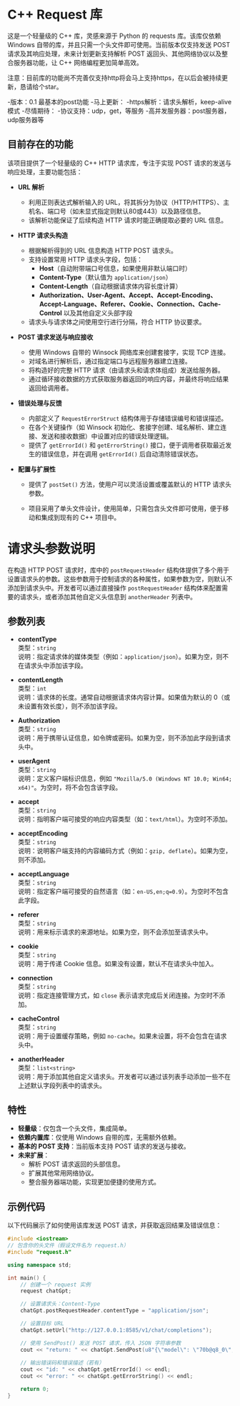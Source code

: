 # C++ Request 库

这是一个轻量级的 C++ 库，灵感来源于 Python 的 requests 库。该库仅依赖 Windows 自带的库，并且只需一个头文件即可使用。当前版本仅支持发送 POST 请求及其响应处理，未来计划更新支持解析 POST 返回头、其他网络协议以及整合服务器功能，让 C++ 网络编程更加简单高效。

注意：目前库的功能尚不完善仅支持http将会马上支持https，在以后会被持续更新，恳请给个star。

-版本：0.1    最基本的post功能
-马上更新：
-https解析：请求头解析，keep-alive模式
-尽情期待：
-协议支持：udp，get，等服务
-高并发服务器：post服务器，udp服务器等

## 目前存在的功能

该项目提供了一个轻量级的 C++ HTTP 请求库，专注于实现 POST 请求的发送与响应处理，主要功能包括：

- **URL 解析**

  - 利用正则表达式解析输入的 URL，将其拆分为协议（HTTP/HTTPS）、主机名、端口号（如未显式指定则默认80或443）以及路径信息。
  - 该解析功能保证了后续构造 HTTP 请求时能正确提取必要的 URL 信息。

- **HTTP 请求头构造**

  - 根据解析得到的 URL 信息构造 HTTP POST 请求头。
  - 支持设置常用 HTTP 请求头字段，包括：
    - **Host**（自动附带端口号信息，如果使用非默认端口时）
    - **Content-Type**（默认值为 `application/json`）
    - **Content-Length**（自动根据请求体内容长度计算）
    - **Authorization、User-Agent、Accept、Accept-Encoding、Accept-Language、Referer、Cookie、Connection、Cache-Control** 以及其他自定义头部字段
  - 请求头与请求体之间使用空行进行分隔，符合 HTTP 协议要求。

- **POST 请求发送与响应接收**

  - 使用 Windows 自带的 Winsock 网络库来创建套接字，实现 TCP 连接。
  - 对域名进行解析后，通过指定端口与远程服务器建立连接。
  - 将构造好的完整 HTTP 请求（由请求头和请求体组成）发送给服务器。
  - 通过循环接收数据的方式获取服务器返回的响应内容，并最终将响应结果返回给调用者。

- **错误处理与反馈**

  - 内部定义了 `RequestErrorStruct` 结构体用于存储错误编号和错误描述。
  - 在各个关键操作（如 Winsock 初始化、套接字创建、域名解析、建立连接、发送和接收数据）中设置对应的错误处理逻辑。
  - 提供了 `getErrorId()` 和 `getErrorString()` 接口，便于调用者获取最近发生的错误信息，并在调用 `getErrorId()` 后自动清除错误状态。

- **配置与扩展性**

  - 提供了 `postSet()` 方法，使用户可以灵活设置或覆盖默认的 HTTP 请求头参数。

  - 项目采用了单头文件设计，使用简单，只需包含头文件即可使用，便于移动和集成到现有的 C++ 项目中。

    

# 请求头参数说明

在构造 HTTP POST 请求时，库中的 `postRequestHeader` 结构体提供了多个用于设置请求头的参数。这些参数用于控制请求的各种属性，如果参数为空，则默认不添加到请求头中。开发者可以通过直接操作 `postRequestHeader` 结构体来配置需要的请求头，或者添加其他自定义头信息到 `anotherHeader` 列表中。

## 参数列表

- **contentType**  
  类型：`string`  
  说明：指定请求体的媒体类型（例如：`application/json`）。如果为空，则不在请求头中添加该字段。

- **contentLength**  
  类型：`int`  
  说明：请求体的长度。通常自动根据请求体内容计算。如果值为默认的 0（或未设置有效长度），则不添加该字段。

- **Authorization**  
  类型：`string`  
  说明：用于携带认证信息，如令牌或密码。如果为空，则不添加此字段到请求头中。

- **userAgent**  
  类型：`string`  
  说明：定义客户端标识信息，例如 `"Mozilla/5.0 (Windows NT 10.0; Win64; x64)"`。为空时，将不会包含该字段。

- **accept**  
  类型：`string`  
  说明：指明客户端可接受的响应内容类型（如：`text/html`）。为空时不添加。

- **acceptEncoding**  
  类型：`string`  
  说明：说明客户端支持的内容编码方式（例如：`gzip, deflate`）。如果为空，则不添加。

- **acceptLanguage**  
  类型：`string`  
  说明：指定客户端可接受的自然语言（如：`en-US,en;q=0.9`）。为空时不包含此字段。

- **referer**  
  类型：`string`  
  说明：用来标示请求的来源地址。如果为空，则不会添加至请求头中。

- **cookie**  
  类型：`string`  
  说明：用于传递 Cookie 信息。如果没有设置，默认不在请求头中加入。

- **connection**  
  类型：`string`  
  说明：指定连接管理方式，如 `close` 表示请求完成后关闭连接。为空时不添加。

- **cacheControl**  
  类型：`string`  
  说明：用于设置缓存策略，例如 `no-cache`。如果未设置，将不会包含在请求头中。

- **anotherHeader**  
  类型：`list<string>`  
  说明：用于添加其他自定义请求头。开发者可以通过该列表手动添加一些不在上述默认字段列表中的请求头。

## 特性

- **轻量级**：仅包含一个头文件，集成简单。
- **依赖内置库**：仅使用 Windows 自带的库，无需额外依赖。
- **基本的 POST 支持**：当前版本支持 POST 请求的发送与接收。
- **未来扩展**：
  - 解析 POST 请求返回的头部信息。
  - 扩展其他常用网络协议。
  - 整合服务器端功能，实现更加便捷的使用方式。

## 示例代码

以下代码展示了如何使用该库发送 POST 请求，并获取返回结果及错误信息：

```cpp
#include <iostream>
// 包含你的头文件（假设文件名为 request.h）
#include "request.h"

using namespace std;

int main() {
    // 创建一个 request 实例
    request chatGpt;

    // 设置请求头：Content-Type
    chatGpt.postRequestHeader.contentType = "application/json";

    // 设置目标 URL
    chatGpt.setUrl("http://127.0.0.1:8585/v1/chat/completions");

    // 使用 SendPost() 发送 POST 请求，传入 JSON 字符串参数
    cout << "return: " << chatGpt.SendPost(u8"{\"model\": \"70b@q8_0\",\"prompt\" : \"Once upon a time\",\"messages\": [ { \"role\": \"user\", \"content\" : \"\" } ],\"max_tokens\" : 50,\"temperature\" : 0.7}") << endl;
    
    // 输出错误码和错误描述（若有）
    cout << "id: " << chatGpt.getErrorId() << endl;
    cout << "error: " << chatGpt.getErrorString() << endl;

    return 0;
}
```
